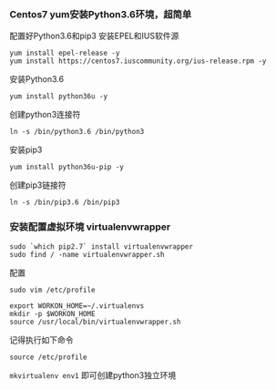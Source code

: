 ### Centos7 yum安装Python3.6环境，超简单

配置好Python3.6和pip3
安装EPEL和IUS软件源

```
yum install epel-release -y
yum install https://centos7.iuscommunity.org/ius-release.rpm -y
```

安装Python3.6

```
yum install python36u -y
```

创建python3连接符

```
ln -s /bin/python3.6 /bin/python3
```

安装pip3

```
yum install python36u-pip -y
```

创建pip3链接符

```
ln -s /bin/pip3.6 /bin/pip3
```

### 安装配置虚拟环境 virtualenvwrapper

```
sudo `which pip2.7` install virtualenvwrapper
sudo find / -name virtualenvwrapper.sh
```
配置

```
sudo vim /etc/profile 

export WORKON_HOME=~/.virtualenvs
mkdir -p $WORKON_HOME
source /usr/local/bin/virtualenvwrapper.sh
```
记得执行如下命令

```
source /etc/profile
```

`mkvirtualenv env1` 即可创建python3独立环境

